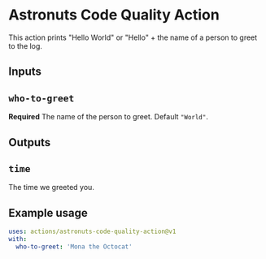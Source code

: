 # Astronuts Code Quality Action

This action prints "Hello World" or "Hello" + the name of a person to greet to the log.

## Inputs

## `who-to-greet`

**Required** The name of the person to greet. Default `"World"`.

## Outputs

## `time`

The time we greeted you.

## Example usage

```yaml
uses: actions/astronuts-code-quality-action@v1
with:
  who-to-greet: 'Mona the Octocat'
```



